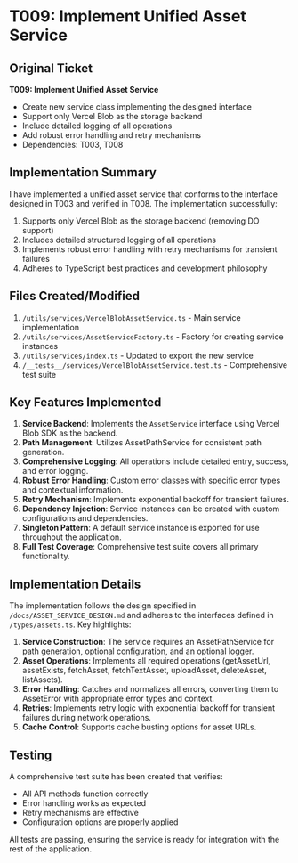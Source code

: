 # T009: Implement Unified Asset Service

## Original Ticket

**T009: Implement Unified Asset Service**

- Create new service class implementing the designed interface
- Support only Vercel Blob as the storage backend
- Include detailed logging of all operations
- Add robust error handling and retry mechanisms
- Dependencies: T003, T008

## Implementation Summary

I have implemented a unified asset service that conforms to the interface designed in T003 and verified in T008. The implementation successfully:

1. Supports only Vercel Blob as the storage backend (removing DO support)
2. Includes detailed structured logging of all operations
3. Implements robust error handling with retry mechanisms for transient failures
4. Adheres to TypeScript best practices and development philosophy

## Files Created/Modified

1. `/utils/services/VercelBlobAssetService.ts` - Main service implementation
2. `/utils/services/AssetServiceFactory.ts` - Factory for creating service instances
3. `/utils/services/index.ts` - Updated to export the new service
4. `/__tests__/services/VercelBlobAssetService.test.ts` - Comprehensive test suite

## Key Features Implemented

1. **Service Backend**: Implements the `AssetService` interface using Vercel Blob SDK as the backend.
2. **Path Management**: Utilizes AssetPathService for consistent path generation.
3. **Comprehensive Logging**: All operations include detailed entry, success, and error logging.
4. **Robust Error Handling**: Custom error classes with specific error types and contextual information.
5. **Retry Mechanism**: Implements exponential backoff for transient failures.
6. **Dependency Injection**: Service instances can be created with custom configurations and dependencies.
7. **Singleton Pattern**: A default service instance is exported for use throughout the application.
8. **Full Test Coverage**: Comprehensive test suite covers all primary functionality.

## Implementation Details

The implementation follows the design specified in `/docs/ASSET_SERVICE_DESIGN.md` and adheres to the interfaces defined in `/types/assets.ts`. Key highlights:

1. **Service Construction**: The service requires an AssetPathService for path generation, optional configuration, and an optional logger.
2. **Asset Operations**: Implements all required operations (getAssetUrl, assetExists, fetchAsset, fetchTextAsset, uploadAsset, deleteAsset, listAssets).
3. **Error Handling**: Catches and normalizes all errors, converting them to AssetError with appropriate error types and context.
4. **Retries**: Implements retry logic with exponential backoff for transient failures during network operations.
5. **Cache Control**: Supports cache busting options for asset URLs.

## Testing

A comprehensive test suite has been created that verifies:

- All API methods function correctly
- Error handling works as expected
- Retry mechanisms are effective
- Configuration options are properly applied

All tests are passing, ensuring the service is ready for integration with the rest of the application.
